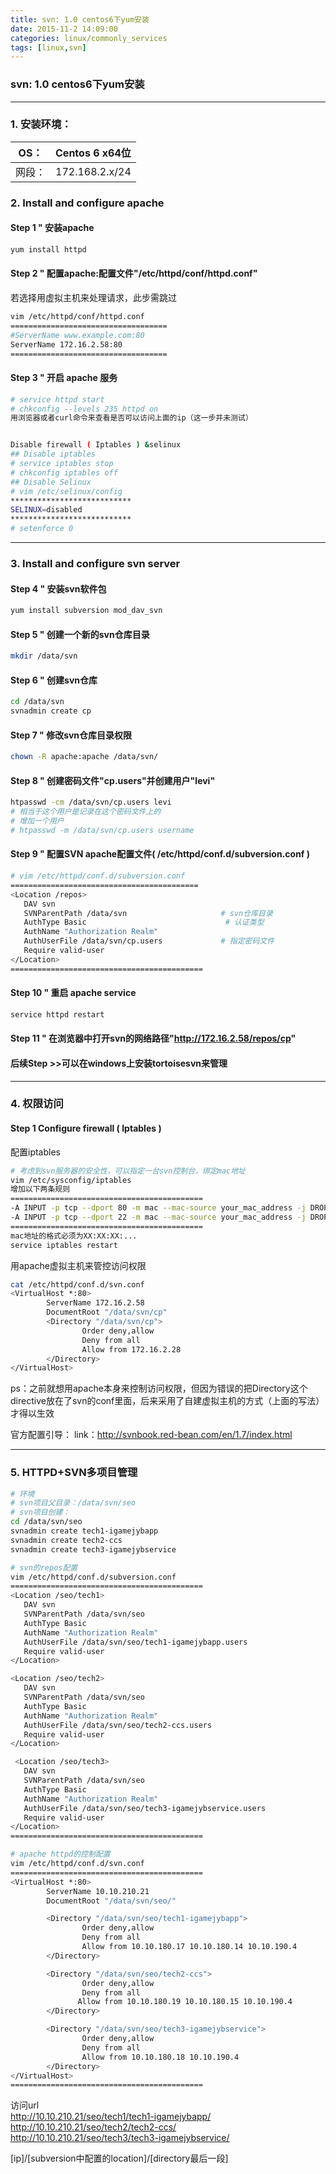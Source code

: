```yaml
---
title: svn: 1.0 centos6下yum安装
date: 2015-11-2 14:09:00
categories: linux/commonly_services
tags: [linux,svn]
---
```

### svn: 1.0 centos6下yum安装

---

### 1. 安装环境：
OS：|Centos 6 x64位
---|---
网段：|172.168.2.x/24

### 2. Install and configure apache
#### Step 1 " 安装apache
``` bash
yum install httpd
```
#### Step 2 " 配置apache:配置文件"/etc/httpd/conf/httpd.conf"
若选择用虚拟主机来处理请求，此步需跳过
``` bash
vim /etc/httpd/conf/httpd.conf
===================================
#ServerName www.example.com:80
ServerName 172.16.2.58:80
===================================
```
#### Step 3 " 开启 apache 服务
``` bash
# service httpd start
# chkconfig --levels 235 httpd on
用浏览器或者curl命令来查看是否可以访问上面的ip（这一步并未测试）

Disable firewall ( Iptables ) &selinux
## Disable iptables
# service iptables stop
# chkconfig iptables off
## Disable Selinux
# vim /etc/selinux/config
***************************
SELINUX=disabled
***************************
# setenforce 0```

---

### 3. Install and configure svn server
#### Step 4 " 安装svn软件包
``` bash
yum install subversion mod_dav_svn
```
#### Step 5 " 创建一个新的svn仓库目录
``` bash
mkdir /data/svn
```
#### Step 6 " 创建svn仓库
``` bash
cd /data/svn
svnadmin create cp
```
#### Step 7 " 修改svn仓库目录权限
``` bash
chown -R apache:apache /data/svn/
```
#### Step 8 " 创建密码文件"cp.users"并创建用户"levi"
``` bash
htpasswd -cm /data/svn/cp.users levi
# 相当于这个用户是记录在这个密码文件上的
# 增加一个用户
# htpasswd -m /data/svn/cp.users username
```

#### Step 9 " 配置SVN apache配置文件( /etc/httpd/conf.d/subversion.conf )
``` bash
# vim /etc/httpd/conf.d/subversion.conf
==========================================
<Location /repos>
   DAV svn
   SVNParentPath /data/svn                     # svn仓库目录
   AuthType Basic                               # 认证类型
   AuthName "Authorization Realm"
   AuthUserFile /data/svn/cp.users             # 指定密码文件
   Require valid-user
</Location>
===========================================
```
#### Step 10 " 重启 apache service
``` bash
service httpd restart
```
#### Step 11 " 在浏览器中打开svn的网络路径"http://172.16.2.58/repos/cp"

#### 后续Step >>可以在windows上安装tortoisesvn来管理
---

### 4. 权限访问
#### Step 1 Configure firewall ( Iptables )
配置iptables
``` bash
# 考虑到svn服务器的安全性，可以指定一台svn控制台，绑定mac地址
vim /etc/sysconfig/iptables
增加以下两条规则
===========================================
-A INPUT -p tcp --dport 80 -m mac --mac-source your_mac_address -j DROP
-A INPUT -p tcp --dport 22 -m mac --mac-source your_mac_address -j DROP
===========================================
mac地址的格式必须为XX:XX:XX:...
service iptables restart```

用apache虚拟主机来管控访问权限
``` bash
cat /etc/httpd/conf.d/svn.conf
<VirtualHost *:80>
        ServerName 172.16.2.58
        DocumentRoot "/data/svn/cp"
        <Directory "/data/svn/cp">
                Order deny,allow
                Deny from all
                Allow from 172.16.2.28
        </Directory>
</VirtualHost>
```
ps：之前就想用apache本身来控制访问权限，但因为错误的把Directory这个directive放在了svn的conf里面，后来采用了自建虚拟主机的方式（上面的写法）才得以生效

官方配置引导：
link：http://svnbook.red-bean.com/en/1.7/index.html
---

### 5. HTTPD+SVN多项目管理
``` bash
# 环境
# svn项目父目录：/data/svn/seo
# svn项目创建：
cd /data/svn/seo
svnadmin create tech1-igamejybapp
svnadmin create tech2-ccs
svnadmin create tech3-igamejybservice

# svn的repos配置
vim /etc/httpd/conf.d/subversion.conf
===========================================
<Location /seo/tech1>
   DAV svn
   SVNParentPath /data/svn/seo
   AuthType Basic
   AuthName "Authorization Realm"
   AuthUserFile /data/svn/seo/tech1-igamejybapp.users
   Require valid-user
</Location>

<Location /seo/tech2>
   DAV svn
   SVNParentPath /data/svn/seo
   AuthType Basic
   AuthName "Authorization Realm"
   AuthUserFile /data/svn/seo/tech2-ccs.users
   Require valid-user
</Location>

 <Location /seo/tech3>
   DAV svn
   SVNParentPath /data/svn/seo
   AuthType Basic
   AuthName "Authorization Realm"
   AuthUserFile /data/svn/seo/tech3-igamejybservice.users
   Require valid-user
</Location>
===========================================

# apache httpd的控制配置
vim /etc/httpd/conf.d/svn.conf
===========================================
<VirtualHost *:80>
        ServerName 10.10.210.21
        DocumentRoot "/data/svn/seo/"

        <Directory "/data/svn/seo/tech1-igamejybapp">
                Order deny,allow
                Deny from all
                Allow from 10.10.180.17 10.10.180.14 10.10.190.4
        </Directory>

        <Directory "/data/svn/seo/tech2-ccs">
                Order deny,allow
                Deny from all
               Allow from 10.10.180.19 10.10.180.15 10.10.190.4
        </Directory>

        <Directory "/data/svn/seo/tech3-igamejybservice">
                Order deny,allow
                Deny from all
                Allow from 10.10.180.18 10.10.190.4
        </Directory>
</VirtualHost>
===========================================
```
访问url  
http://10.10.210.21/seo/tech1/tech1-igamejybapp/  
http://10.10.210.21/seo/tech2/tech2-ccs/  
http://10.10.210.21/seo/tech3/tech3-igamejybservice/  

[ip]/[subversion中配置的location]/[directory最后一段]
